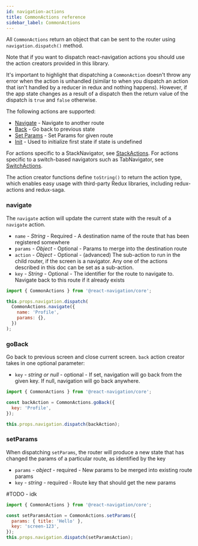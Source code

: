```yaml
---
id: navigation-actions
title: CommonActions reference
sidebar_label: CommonActions
---
```


All `CommonActions` return an object that can be sent to the router using `navigation.dispatch()` method.

Note that if you want to dispatch react-navigation actions you should use the action creators provided in this library.

It's important to highlight that dispatching a `CommonAction` doesn't throw any error when the action is unhandled (similar to when you dispatch an action that isn't handled by a reducer in redux and nothing happens). However, if the app state changes as a result of a dispatch then the return value of the dispatch is `true` and `false` otherwise.

The following actions are supported:

- [Navigate](#navigate) - Navigate to another route
- [Back](#goback) - Go back to previous state
- [Set Params](#setparams) - Set Params for given route
- [Init](#init) - Used to initialize first state if state is undefined

For actions specific to a StackNavigator, see [StackActions](stack-actions.html).
For actions specific to a switch-based navigators such as TabNavigator, see [SwitchActions](switch-actions.html).

The action creator functions define `toString()` to return the action type, which enables easy usage with third-party Redux libraries, including redux-actions and redux-saga.

### navigate

The `navigate` action will update the current state with the result of a `navigate` action.

- `name` - _String_ - Required - A destination name of the route that has been registered somewhere
- `params` - _Object_ - Optional - Params to merge into the destination route
- `action` - _Object_ - Optional - (advanced) The sub-action to run in the child router, if the screen is a navigator. Any one of the actions described in this doc can be set as a sub-action.
- `key` - _String_ - Optional - The identifier for the route to navigate to. Navigate back to this route if it already exists

```js
import { CommonActions } from '@react-navigation/core';

this.props.navigation.dispatch(
  CommonActions.navigate({
    name: 'Profile',
    params: {},
  })
);
```

### goBack

Go back to previous screen and close current screen. `back` action creator takes in one optional parameter:

- `key` - _string or null_ - optional - If set, navigation will go back from the given key. If null, navigation will go back anywhere.

```js
import { CommonActions } from '@react-navigation/core';

const backAction = CommonActions.goBack({
  key: 'Profile',
});

this.props.navigation.dispatch(backAction);
```

### setParams

When dispatching `setParams`, the router will produce a new state that has changed the params of a particular route, as identified by the key

- `params` - _object_ - required - New params to be merged into existing route params
- `key` - _string_ - required - Route key that should get the new params

#TODO - idk

```js
import { CommonActions } from '@react-navigation/core';

const setParamsAction = CommonActions.setParams({
  params: { title: 'Hello' },
  key: 'screen-123',
});
this.props.navigation.dispatch(setParamsAction);
```
